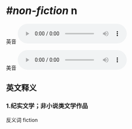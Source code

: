 # ***\#non-fiction*** n
英音
<audio src="./media/non-fiction1_AAC.aac" controls="controls"></audio>

美音
<audio src="./media/non-fiction2_AAC.aac" controls="controls"></audio>



  

英文释义
---
### 1.**纪实文学；非小说类文学作品**  
反义词 fiction 


